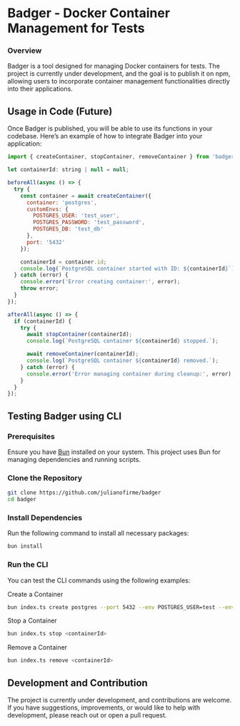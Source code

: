 # Badger - Docker Container Management for Tests

### Overview

Badger is a tool designed for managing Docker containers for tests. The project is currently under development, and the goal is to publish it on npm, allowing users to incorporate container management functionalities directly into their applications.

## Usage in Code (Future)

Once Badger is published, you will be able to use its functions in your codebase. Here’s an example of how to integrate Badger into your application:

```javascript
import { createContainer, stopContainer, removeContainer } from 'badger';

let containerId: string | null = null;

beforeAll(async () => {
  try {
    const container = await createContainer({
      container: 'postgres',
      customEnvs: {
        POSTGRES_USER: 'test_user',
        POSTGRES_PASSWORD: 'test_password',
        POSTGRES_DB: 'test_db'
      },
      port: '5432'
    });

    containerId = container.id;
    console.log(`PostgreSQL container started with ID: ${containerId}`);
  } catch (error) {
    console.error('Error creating container:', error);
    throw error;
  }
});

afterAll(async () => {
  if (containerId) {
    try {
      await stopContainer(containerId);
      console.log(`PostgreSQL container ${containerId} stopped.`);

      await removeContainer(containerId);
      console.log(`PostgreSQL container ${containerId} removed.`);
    } catch (error) {
      console.error('Error managing container during cleanup:', error);
    }
  }
});
```

## Testing Badger using CLI 

### Prerequisites

Ensure you have [Bun](https://bun.sh/) installed on your system. This project uses Bun for managing dependencies and running scripts.

### Clone the Repository

```bash
git clone https://github.com/julianofirme/badger
cd badger
```

### Install Dependencies

Run the following command to install all necessary packages:

```bash
bun install
```

### Run the CLI

You can test the CLI commands using the following examples:

Create a Container

```bash
bun index.ts create postgres --port 5432 --env POSTGRES_USER=test --env POSTGRES_PASSWORD=test --env POSTGRES_DB=mydb
```

Stop a Container

```bash
bun index.ts stop <containerId>
```

Remove a Container

```bash
bun index.ts remove <containerId>
```

## Development and Contribution
The project is currently under development, and contributions are welcome. If you have suggestions, improvements, or would like to help with development, please reach out or open a pull request.
